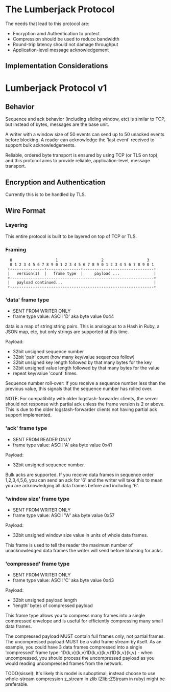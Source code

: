 # The Lumberjack Protocol

The needs that lead to this protocol are:

* Encryption amd Authentication to protect 
* Compression should be used to reduce bandwidth
* Round-trip latency should not damage throughput
* Application-level message acknowledgement

## Implementation Considerations

# Lumberjack Protocol v1

## Behavior

Sequence and ack behavior (including sliding window, etc) is similar to TCP,
but instead of bytes, messages are the base unit.

A writer with a window size of 50 events can send up to 50 unacked events
before blocking. A reader can acknowledge the 'last event' received to
support bulk acknowledgements.

Reliable, ordered byte transport is ensured by using TCP (or TLS on top), and
this protocol aims to provide reliable, application-level, message transport.

## Encryption and Authentication

Currently this is to be handled by TLS.

## Wire Format

### Layering

This entire protocol is built to be layered on top of TCP or TLS.

### Framing

      0                   1                   2                   3
      0 1 2 3 4 5 6 7 8 9 0 1 2 3 4 5 6 7 8 9 0 1 2 3 4 5 6 7 8 9 0 1
     +---------------+---------------+-------------------------------+
     |   version(1)  |   frame type  |     payload ...               |
     +---------------------------------------------------------------+
     |   payload continued...                                        |
     +---------------------------------------------------------------+

### 'data' frame type

* SENT FROM WRITER ONLY
* frame type value: ASCII 'D' aka byte value 0x44

data is a map of string:string pairs. This is analogous to a Hash in Ruby, a
JSON map, etc, but only strings are supported at this time.

Payload:

* 32bit unsigned sequence number
* 32bit 'pair' count (how many key/value sequences follow)
* 32bit unsigned key length followed by that many bytes for the key
* 32bit unsigned value length followed by that many bytes for the value
* repeat key/value 'count' times.

Sequence number roll-over: If you receive a sequence number less than the
previous value, this signals that the sequence number has rolled over.

NOTE: For compatibility with older logstash-forwarder clients, the server
should not response with partial ack unless the frame version is 2 or above.
This is due to the older logstash-forwarder clients not having partial ack
support implemented.

### 'ack' frame type

* SENT FROM READER ONLY
* frame type value: ASCII 'A' aka byte value 0x41

Payload:

* 32bit unsigned sequence number.

Bulk acks are supported. If you receive data frames in sequence order
1,2,3,4,5,6, you can send an ack for '6' and the writer will take this to
mean you are acknowledging all data frames before and including '6'.

### 'window size' frame type

* SENT FROM WRITER ONLY
* frame type value: ASCII 'W' aka byte value 0x57

Payload:

* 32bit unsigned window size value in units of whole data frames.

This frame is used to tell the reader the maximum number of unacknowledged
data frames the writer will send before blocking for acks.

### 'compressed' frame type

* SENT FROM WRITER ONLY
* frame type value: ASCII 'C' aka byte value 0x43

Payload:

* 32bit unsigned payload length 
* 'length' bytes of compressed payload

This frame type allows you to compress many frames into a single compressed
envelope and is useful for efficiently compressing many small data frames.

The compressed payload MUST contain full frames only, not partial frames.
The uncompressed payload MUST be a valid frame stream by itself. As an example,
you could have 3 data frames compressed into a single 'compressed' frame type:
1D{k,v}{k,v}1D{k,v}{k,v}1D{k,v}{k,v} - when uncompressed, you should process
the uncompressed payload as you would reading uncompressed frames from the
network.

TODO(sissel): It's likely this model is suboptimal, instead choose to
use whole-stream compression z_stream in zlib (Zlib::ZStream in ruby) might be
preferable.
